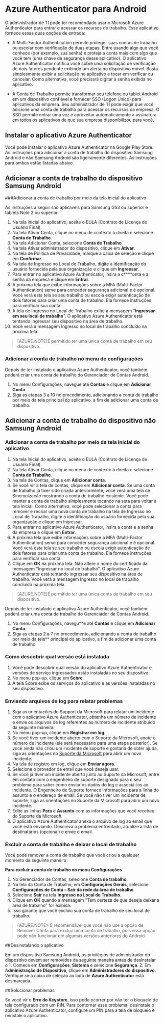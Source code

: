 
<properties
	pageTitle="Azure Authenticator para Android | Microsoft Azure"
	description="O aplicativo Microsoft Azure Authenticator pode ser usado para entrar e acessar os recursos de trabalho. O aplicativo Azure Authenticator notifica você sobre uma solicitação de verificação de dois fatores pendente exibindo um alerta no dispositivo móvel."
	services="active-directory"
	documentationCenter=""
	authors="femila"
	manager="stevenpo"
	editor=""/>

<tags
	ms.service="active-directory"
	ms.workload="identity"
	ms.tgt_pltfrm="na"
	ms.devlang="na"
	ms.topic="article"
	ms.date="11/24/2015"
	ms.author="femila"/>

# Azure Authenticator para Android

O administrador de TI pode ter recomendado usar o Microsoft Azure Authenticator para entrar e acessar os recursos de trabalho. Esse aplicativo fornece essas duas opções de entrada:

* A Multi-Factor Authentication permite proteger suas contas de trabalho ou escolar com verificação de duas etapas. Entre usando algo que você conhece (por exemplo, sua senha) e proteja a conta mais com algo que você tem (uma chave de segurança desse aplicativo). O aplicativo Azure Authenticator notifica você sobre uma solicitação de verificação de dois fatores pendente exibindo um alerta no dispositivo móvel. Basta simplesmente exibir a solicitação no aplicativo e tocar em verificar ou cancelar. Como alternativa, você precisará digitar a senha exibida no aplicativo.

* A Conta de Trabalho permite transformar seu telefone ou tablet Android em um dispositivo confiável e fornecer SSO (Logon Único) para aplicativos da empresa. Seu administrador de TI pode exigir que você adicione uma conta de trabalho para acessar os recursos da empresa. O SSO permite entrar uma vez e aproveitar automaticamente a assinatura em todos os aplicativos de que sua empresa disponibilizou para você.

## Instalar o aplicativo Azure Authenticator

Você pode instalar o aplicativo Azure Authenticator na Google Play Store. As instruções para adicionar a conta de trabalho do dispositivo Samsung Android e não Samsung Android são ligeiramente diferentes. As instruções para ambos estão listadas abaixo.

Adicionar a conta de trabalho do dispositivo Samsung Android
----------------------------------------------------------------------------------------------------------------
###Adicionar a conta de trabalho por meio da tela inicial do aplicativo

As instruções a seguir são aplicáveis para Samsung GS3 ou superior e tablets Note 2 ou superior.

1. Na tela inicial do aplicativo, aceite o EULA (Contrato de Licença de Usuário Final).
2. Na tela Ativar Conta, clique no menu de contexto à direita e selecione **Conta de Trabalho**.
3. Na tela Adicionar Conta, selecione **Conta de Trabalho**.
4. Na tela Ativar administrador do dispositivo, clique em **Ativar**.
5. Na tela de Política de Privacidade, marque a caixa de seleção e clique em **Confirmar**.
6. Na tela de Ingresso no Local de Trabalho, digite a identificação do usuário fornecida pela sua organização e clique em **Ingressar**.
7. Para entrar no aplicativo Azure Authenticator, insira a c****onta e a senha da empresa e clique em **Entrar**.
8. A próxima tela que exibe informações sobre a MFA (Multi-Factor Authentication) serve para conceder segurança adicional e é opcional. Você verá esta tela se seu trabalho ou escola exigir autenticação de dois fatores para criar uma conta de trabalho. Ela fornece instruções para verificar sua conta.
9. A tela de Ingresso no Local de Trabalho exibe a mensagem "**Ingressar em seu local de trabalho**". O aplicativo Azure Authenticator está tentando ingressar seu dispositivo na área de trabalho.
10. Você verá a mensagem Ingresso no local de trabalho concluído na próxima tela.

>[AZURE.NOTE]É permitido ter uma única conta de trabalho em seu dispositivo.

### Adicionar a conta de trabalho no menu de configurações
Depois de ter instalado o aplicativo Azure Authenticator, você também poderá criar uma conta de trabalho do Gerenciador de Contas Android.

1. No menu Configurações, navegue até **Contas** e clique em **Adicionar Conta**.
2. Siga as etapas 3 a 10 no procedimento, adicionando a conta de trabalho por meio da tela principal do aplicativo, a fim de adicionar uma conta de trabalho.

Adicionar a conta de trabalho do dispositivo não Samsung Android
------------------------------------------------------------------------------------------------------------------
### Adicionar a conta de trabalho por meio da tela inicial do aplicativo

1. Na tela inicial do aplicativo, aceite o EULA (Contrato de Licença de Usuário Final).
2. Na tela Ativar Conta, clique no menu de contexto à direita e selecione **Conta de Trabalho**.
3. Na tela de Contas, clique em **Adicionar conta**.
4. Se você vir a tela de contas, clique em **Adicionar conta**. Se uma conta de trabalho já tiver sido criada anteriormente, você verá uma tela de Sincronização mostrando a conta de trabalho existente. Você pode manter a conta de trabalho simplesmente tocando na seta para voltar à tela inicial. Como alternativa, você pode selecionar a conta para remover e recriar uma nova conta de trabalho na tela de Ingresso no Local de Trabalho, digite a identificação do usuário fornecida pela sua organização e clique em Ingressar.
5. Para entrar no aplicativo Azure Authenticator, insira a conta e a senha da empresa e clique em **Entrar**.
7. A próxima tela que exibe informações sobre a MFA (Multi-Factor Authentication) serve para conceder segurança adicional e é opcional. Você verá esta tela se seu trabalho ou escola exigir autenticação de dois fatores para criar uma conta de trabalho. Ela fornece instruções para verificar sua conta.
8. Clique em **OK** na próxima tela. Não altere o nome do certificado da mensagem "Ingressar no local de trabalho". O aplicativo Azure Authenticator está tentando ingressar seu dispositivo na área de trabalho. Você verá a mensagem Ingresso no local de trabalho concluído na próxima tela.

>[AZURE.NOTE]É permitido ter uma única conta de trabalho em seu dispositivo.

Depois de ter instalado o aplicativo Azure Authenticator, você também poderá criar uma conta de trabalho do Gerenciador de Contas Android.

1. No menu Configurações, navegu**e até **Contas** e clique em **Adicionar Conta**.
2. Siga as etapas 2 a 7 no procedimento, adicionando a conta de trabalho por meio da tela** principal do aplicativo, a fim de adicionar uma conta de trabalho.

### Como descobrir qual versão está instalada

1. Você pode descobrir qual versão do aplicativo Azure Authenticator e versões de serviço ingressados estão instaladas no seu dispositivo.
2. No menu pop-up, clique em **Sobre**.
3. A tela Sobre exibe os serviços do aplicativo e as versões instaladas no seu dispositivo.
 
### Enviando arquivos de log para relatar problemas

1. Siga as orientações do Support da Microsoft para relatar um incidente com o aplicativo Azure Authenticator, obtenha um número de incidente e envie os arquivos de log referentes ao número de incidente atribuído da seguinte maneira:
2. No menu pop-up, clique em **Registrar em log**.
3. Se você tiver um incidente aberto com o Suporte da Microsoft, anote o número de incidente (ele será necessário para uma etapa posterior). Se você ainda não criou um incidente de suporte e gostaria de obter ajuda, siga as orientações no [Suporte da Microsoft](https://support.microsoft.com/pt-BR/contactus) para abrir um novo incidente.
4. Na tela de registro em log, clique em **Enviar agora**.
5. Selecione o provedor de email que você deseja usar.
7. Se você já tiver um incidente aberto junto ao Suporte da Microsoft, entre em contato com o engenheiro de suporte designado para o seu problema para saber como enviar os dados do log e associá-los ao incidente. O Engenheiro de Suporte fornece informações para a linha do assunto e o endereço de email. Se você não tiver um incidente de suporte, siga as orientações no Suporte da Microsoft para abrir um novo incidente.
9. Edite as linhas **Para** e **Assunto** com as informações que você recebeu do Suporte da Microsoft.
10. O aplicativo Azure Authenticator anexa o arquivo de log ao email que você está enviando. Descreva o problema enfrentado, atualize a lista de destinatários (opcional) e envie o email.

### Excluir a conta de trabalho e deixar o local de trabalho

Você pode remover a conta de trabalho que você criou a qualquer momento da seguinte maneira:

**Para excluir a conta de trabalho no menu Configurações**

1. No Gerenciador de Contas, selecione **Conta de trabalho**.
2. Na tela da Conta de Trabalho, em **Configurações Gerais**, selecione **Configurações de Conta – Sair da rede da área de trabalho**.
3. Selecione **Sair** na tela **Ingresso no Local de Trabalho**.
4. Clique em **OK** quando a mensagem "Tem certeza de que deseja deixar a área de trabalho" for exibida.
5. Isso garante que você excluiu sua conta de trabalho de seu local de trabalho.

>[AZURE.NOTE> É recomendável que você não use a opção de Remover Conta para excluir uma conta de trabalho, pois essa opção pode não funcionar em algumas versões anteriores do Android.

##Desinstalando o aplicativo

Em um dispositivo Samsung Android, os privilégios de administrador do dispositivo devem ser removidos da seguinte maneira antes de desinstalar o 1. Comece em **Configurações**, **Sistema** e selecione **Segurança**. 2. Em A**dministração de Dispositivo**, clique em **Administradores do dispositivo**. Verifique se a caixa de seleção ao lado de **Azure Authenticator** está desmarcada.

##Solucionar problemas

Se você vir o **Erro do Keystore**, isso pode ocorrer por não ter o bloqueio de tela configurado com um PIN. Para contornar esse problema, desinstale o aplicativo Azure Authenticator, configure um PIN para a tela de bloqueio e reinstale o aplicativo.

<!---HONumber=AcomDC_1203_2015-->